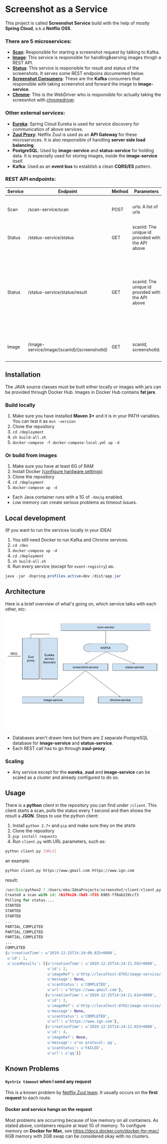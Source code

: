 # Screenshot as a Service
This project is called **Screenshot Service** build with the help of mostly **Spring Cloud**, a.k.a **Netflix OSS**.  

### There are 5 microservices:  
* [**Scan**](https://hub.docker.com/repository/docker/tunayagci/scan-service): Responsible for starting a screenshot request by talking to Kafka.
* [**Image**](https://hub.docker.com/repository/docker/tunayagci/image-service): This service is responsible for handling&serving images throgh a REST API.
* [**Status**](https://hub.docker.com/repository/docker/tunayagci/status-service): This service is responsible for result and status of the screenshots. It serves some REST endpoins documented below.
* [**Screenshot Consumers**](https://hub.docker.com/repository/docker/tunayagci/screenshot-consumers): These are the **Kafka** consumers that responsible with taking screenshot and forward the image to **image-service**.
* [**Chrome**](https://hub.docker.com/r/robcherry/docker-chromedriver/): This is the WebDriver who is responsible for actually taking the screesnhot with [chromedriver](https://chromedriver.chromium.org/). 


### Other external services:
* [**Eureka**](https://hub.docker.com/repository/docker/tunayagci/eureka-server): Spring Cloud Eureka is used for service discovery for communication of above services.
* [**Zuul Proxy**](https://hub.docker.com/repository/docker/tunayagci/zuul-api-gateway): Netflix Zuul is used as an **API Gateway** for these microservices. It is also responsible of handling **server side load balancing**.
* **PostgreSQL**: Used by **image-service** and **status-service** for holding data. It is especially used for storing images, inside the **image-service** itself.
* **Kafka**: Used as an **event bus** to establish a clean **CQRS/ES** pattern.

### REST API endpoints: 

| **Service** | **Endpoint**                                     | **Method** | **Parameters**                                        | **Description**                                                                                                                                   |
|---------|----------------------------------------------|--------|---------------------------------------------------|-----------------------------------------------------------------------------------------------------------------------------------------------|
| Scan    | /scan-service/scan                           | POST   | urls: A list of urls                              | Start the screenshot request with a list of urls.                                                                                             |
| Status  | /status-service/status                       | GET    | scanId: The unique id provided with the API above | Returns the latest status of the scan request.                                                                                                |
| Status  | /status-service/status/result                | GET    | scanId: The unique id provided with the API above | Returns the result of the scan. As the result is updated through screenshot requests come, use the above API to ensure the results are final. |
| Image   | /image-service/image/{scanId}/{screenshotId} | GET    | scanId, screenshotId.                             | Serves the image of the provided url.                                                                                                         |

## Installation

The JAVA source classes must be built either locally or images with jars can be provided through Docker Hub.
Images in Docker Hub contains **fat jars**.

### Build locally

1. Make sure you have installed **Maven 3+** and it is in your PATH variables. You can test it as ```mvn -version```
1. Clone the repository
1. ```cd /deployment```
1. ```sh build-all.sh```
1. ```docker-compose -f docker-compose-local.yml up -d``` 

### Or build from images

1. Make sure you have at least 6G of RAM
1. Install Docker [(configure hardware settings)](https://docs.docker.com/docker-for-mac/)
1. Clone the repository
1. ``` cd /deployment ```
1. ```docker-compose up -d ```

* Each Java container runs with a 1G of `-Xmx1g` enabled.
* Low memory can create serious problems as timeout issues.

## Local development

(If you want to run the services locally in your IDEA)

1. You still need Docker to run Kafka and Chrome services.
1. `cd /dev`
1. `docker-compose up -d`
1. `cd /deployment`
1. `sh build-all.sh`
1. Run every service (except for `event-registry`) as:   
```java
java -jar -Dspring.profiles.active=dev /dist/app.jar
```

## Architecture

Here is a brief overview of what's going on, which service talks with each other, etc:
![arch](/arch-screenshot.png)

* Databases aren't drawn here but there are 2 separate PostgreSQL database for **image-service** and **status-service**.
* Each REST call has to go through **zuul-proxy**.

### Scaling

* Any service except for the **eureka**, **zuul** and **image-service** can be scaled as a cluster and already configured to do so.

## Usage 

There is a **python** client in the repository you can find under `/client`.
This client starts a scan, polls the status every 1 second and then shows the result a **JSON**.
Steps to use the python client:  

1. Install `python 2.7+` and `pip` and make sure they on the `$PATH`
1. Clone the repository
1. `pip install requests` 
1. Run `client.py` with URL parameters, such as:  
```bash
python client.py [URLS]
```
an example:  
```bash
python client.py https://www.gmail.com https://www.ign.com
```
result:
```python
/usr/bin/python2.7 /Users/eko/IdeaProjects/screenshot/client/client.py https://www.gmail.com https://www.ign.com qq
Created a scan with id: 8b1f0c26-8bd3-4f35-b905-ff0ab228ccf3
Polling for status....
STARTED
STARTED
STARTED
...
PARTIAL_COMPLETED
PARTIAL_COMPLETED
PARTIAL_COMPLETED
...
COMPLETED
{u'creationTime': u'2019-12-25T14:24:09.825+0000',
 u'id': 1,
 u'scanResults': [{u'creationTime': u'2019-12-25T14:24:11.582+0000',
                   u'id': 2,
                   u'imageRef': u'http://localhost:8765/image-service/image/8b1f0c26-8bd3-4f35-b905-ff0ab228ccf3/1',
                   u'message': None,
                   u'scanStatus': u'COMPLETED',
                   u'url': u'https://www.gmail.com'},
                  {u'creationTime': u'2019-12-25T14:24:11.614+0000',
                   u'id': 3,
                   u'imageRef': u'http://localhost:8765/image-service/image/8b1f0c26-8bd3-4f35-b905-ff0ab228ccf3/2',
                   u'message': None,
                   u'scanStatus': u'COMPLETED',
                   u'url': u'https://www.ign.com'},
                  {u'creationTime': u'2019-12-25T14:24:11.653+0000',
                   u'id': 4,
                   u'imageRef': None,
                   u'message': u'no protocol: qq',
                   u'scanStatus': u'FAILED',
                   u'url': u'qq'}]
```

## Known Problems

#### `Hystrix timeout` when I send any request

This is a known problem by [Netflix Zuul team](https://github.com/spring-cloud/spring-cloud-netflix/issues/2606).
It usually occurs on the **first request** to each route.

#### Docker and service hangs on the request

Most problems are occurring because of low memory on all containers.
As stated above, containers require at least 1G of memory.
To configure memory on **Docker for Mac**, see https://docs.docker.com/docker-for-mac/
6GB memory with 2GB swap can be considered okay with no clusters.
